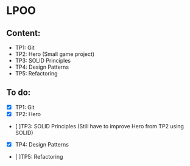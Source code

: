 # LPOO

## Content:
  - TP1: Git
  - TP2: Hero (Small game project)
  - TP3: SOLID Principles
  - TP4: Design Patterns
  - TP5: Refactoring

## To do:
  - [x] TP1: Git
  - [x] TP2: Hero
  - [ ]TP3: SOLID Principles (Still have to improve Hero from TP2 using SOLID)
  - [x] TP4: Design Patterns
  - [ ]TP5: Refactoring